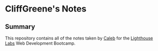 # CliffGreene's Notes

## Summary 

This repository contains all of the notes taken by [Caleb](https://github.com/CliffGreene) for the [Lighthouse Labs](www.lighthouselabs.ca) Web Development Bootcamp.